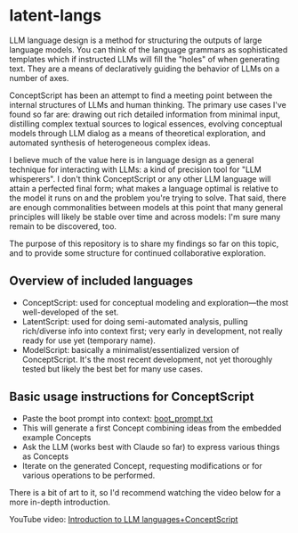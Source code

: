 # latent-langs

LLM language design is a method for structuring the outputs of large language models. You can think of the language grammars as sophisticated templates which if instructed LLMs will fill the "holes" of when generating text. They are a means of declaratively guiding the behavior of LLMs on a number of axes.

ConceptScript has been an attempt to find a meeting point between the internal structures of LLMs and human thinking. The primary use cases I've found so far are: drawing out rich detailed information from minimal input, distilling complex textual sources to logical essences, evolving conceptual models through LLM dialog as a means of theoretical exploration, and automated synthesis of heterogeneous complex ideas.

I believe much of the value here is in language design as a general technique for interacting with LLMs: a kind of precision tool for "LLM whisperers". I don't think ConceptScript or any other LLM language will attain a perfected final form; what makes a language optimal is relative to the model it runs on and the problem you're trying to solve. That said, there are enough commonalities between models at this point that many general principles will likely be stable over time and across models: I'm sure many remain to be discovered, too.

The purpose of this repository is to share my findings so far on this topic, and to provide some structure for continued collaborative exploration.

## Overview of included languages
- ConceptScript: used for conceptual modeling and exploration—the most well-developed of the set.
- LatentScript: used for doing semi-automated analysis, pulling rich/diverse info into context first; very early in development, not really ready for use yet (temporary name).
- ModelScript: basically a minimalist/essentialized version of ConceptScript. It's the most recent development, not yet thoroughly tested but likely the best bet for many use cases.

## Basic usage instructions for ConceptScript
- Paste the boot prompt into context: [boot_prompt.txt](ConceptScript/boot_prompt.txt)
- This will generate a first Concept combining ideas from the embedded example Concepts
- Ask the LLM (works best with Claude so far) to express various things as Concepts
- Iterate on the generated Concept, requesting modifications or for various operations to be performed.

There is a bit of art to it, so I'd recommend watching the video below for a more in-depth introduction.

YouTube video: [Introduction to LLM languages+ConceptScript](https://youtu.be/lmhvevCL7RU)
 
